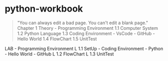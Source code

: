 # python-workbook

> "You can always edit a bad page. You can't edit a blank page."
Chapter 1
  Theory - Programming Environment
      1.1 Computer System
      1.2 Python Language
      1.3 Coding Environment
            - VsCode
            - GitHub
            - Hello World
       1.4 FlowChart
       1.5 UnitTest

 LAB - Programming Environment
       L 1.1 SetUp
              - Coding Environment
              - Python
              - Hello World
              - GitHub
        L 1.2 FlowChart
        L 1.3 UnitTest
